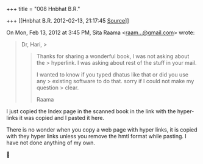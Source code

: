 +++
title = "008 Hnbhat B.R."

+++
[[Hnbhat B.R.	2012-02-13, 21:17:45 [Source](https://groups.google.com/g/samskrita/c/oZ8GAxrf2vg)]]



On Mon, Feb 13, 2012 at 3:45 PM, Sita Raama \<[raam...@gmail.com]()\> wrote:  

> Dr, Hari, >
> 
> > Thanks for sharing a wonderful book, I was not asking about the > hyperlink. I was asking about rest of the stuff in your mail.
> > 
> > 
> > I wanted to know if you typed dhatus like that or did you use any > existing software to do that. sorry if I could not make my question > clear.
> > 
> > 
> >   
> > 
> > 
> > Raama  
>   
> > 

  

  

I just copied the Index page in the scanned book in the link with the hyper-links it was copied and I pasted it here.

  

There is no wonder when you copy a web page with hyper links, it is copied with they hyper links unless you remove the hmtl format while pasting. I have not done anything of my own.





